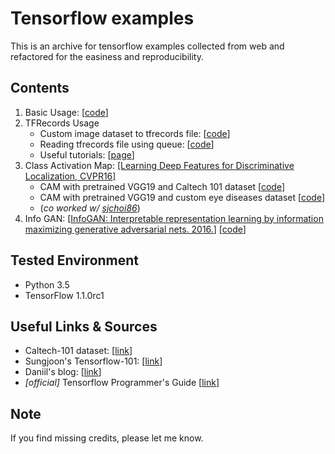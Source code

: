 # Tensorflow examples 

This is an archive for tensorflow examples collected from web and refactored for the easiness and reproducibility. 

## Contents
1. Basic Usage: [[code](https://github.com/itswyri/tensorflow_examples/blob/master/basic_usage.ipynb)]
2. TFRecords Usage
    - Custom image dataset to tfrecords file: [[code](https://github.com/itswyri/tensorflow_examples/blob/master/convert_to_record_example.ipynb)]
    - Reading tfrecords file using queue: [[code](https://github.com/itswyri/tensorflow_examples/blob/master/read_record_example.ipynb)]
    - Useful tutorials: [[page](https://github.com/itswyri/tensorflow_examples/blob/master/tfrecords_useful_links.ipynb)]
4. Class Activation Map: [[Learning Deep Features for Discriminative Localization, CVPR16]](http://cnnlocalization.csail.mit.edu)
    - CAM with pretrained VGG19 and Caltech 101 dataset [[code](https://github.com/itswyri/tensorflow_examples/blob/master/cam_vgg.ipynb)]
    - CAM with pretrained VGG19 and custom eye diseases dataset [[code](https://github.com/itswyri/tensorflow_examples/blob/master/cam_vgg_eye.ipynb)]
    - (*co worked w/ [sjchoi86](https://github.com/sjchoi86)*)
5. Info GAN: [[InfoGAN: Interpretable representation learning by information maximizing generative adversarial nets. 2016.](<https://arxiv.org/abs/1606.03657>)] [[code](https://github.com/itswyri/tensorflow_examples/blob/master/info_gan.ipynb)]

## Tested Environment
- Python 3.5
- TensorFlow 1.1.0rc1

## Useful Links & Sources
- Caltech-101 dataset: [[link](http://www.vision.caltech.edu/Image_Datasets/Caltech101)]
- Sungjoon's Tensorflow-101: [[link](https://github.com/sjchoi86/Tensorflow-101)]
- Daniil's blog: [[link](http://warmspringwinds.github.io)]
- *[official]* Tensorflow Programmer's Guide [[link](https://www.tensorflow.org/programmers_guide/reading_data)]


## Note
If you find missing credits, please let me know. 
